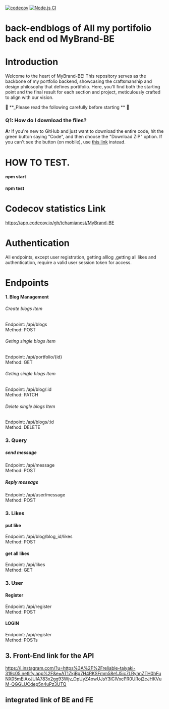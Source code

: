 [![codecov](https://codecov.io/github/tchamianest/MyBrand-BE/graph/badge.svg?token=ZQK3VYHML4)](https://codecov.io/github/tchamianest/MyBrand-BE)
[![Node.js CI](https://github.com/tchamianest/MyBrand-BE/actions/workflows/testing.yml/badge.svg)](https://github.com/tchamianest/MyBrand-BE/actions/workflows/testing.yml)

# back-endblogs of All my portifolio back end od MyBrand-BE

# Introduction

Welcome to the heart of MyBrand-BE! This repository serves as the backbone of my portfolio backend, showcasing the craftsmanship and design philosophy that defines portifolio. Here, you'll find both the starting point and the final result for each section and project, meticulously crafted to align with our vision.

🚨 **\_Please read the following carefully before starting ** 🚨

### Q1: How do I download the files?

**A:** If you're new to GitHub and just want to download the entire code, hit the green button saying "Code", and then choose the "Download ZIP" option. If you can't see the button (on mobile), use [this link](https://github.com/tchamianest/MyBrand-BE.git) instead.

# HOW TO TEST.

 <h4>npm start</h4> 
 <h4>npm test</h4>

# Codecov statistics Link

<https://app.codecov.io/gh/tchamianest/MyBrand-BE>

# Authentication

All endpoints, except user registration, getting alllog ,getting all likes and authentication, require a valid user session token for access.

# Endpoints

#### 1. Blog Management

###### Create blogs Item

Endpoint: /api/blogs <br/>
Method: POST

###### Geting single blogs Item

Endpoint: /api/portfolio/{id}</br>
Method: GET

###### Geting single blogs Item

Endpoint: /api/blog/:id<br/>
Method: PATCH

###### Delete single blogs Item

Endpoint: /api/blogs/:id<br/>
Method: DELETE

### 3. Query

##### send message

Endpoint: /api/message<br/>
Method: POST

##### Reply message

Endpoint: /api/user/message<br/>
Method: POST

### 3. Likes

#### put like

Endpoint: /api/blog/blog_id/likes<br/>
Method: POST

#### get all likes

Endpoint: /api/likes<br/>
Method: GET

### 3. User

#### Register

Endpoint: /api/register <br/>
Method: POST

#### LOGIN

Endpoint: /api/register </br>
Method: POSTs

## 3. Front-End link for the API

<https://l.instagram.com/?u=https%3A%2F%2Freliable-taiyaki-319c05.netlify.app%2F&e=AT1ZkjBg7H4RKSFmm58e1J5ic7LRyhnZTH0hFuNX05mEiAxJUIA783x2gg93Wjv_OpUyZ4owUJsY3lClVxcPR0URoj2cJHKVuM-QGGLUCdep5n4uPz3UTQ>
## integrated link of BE and FE
